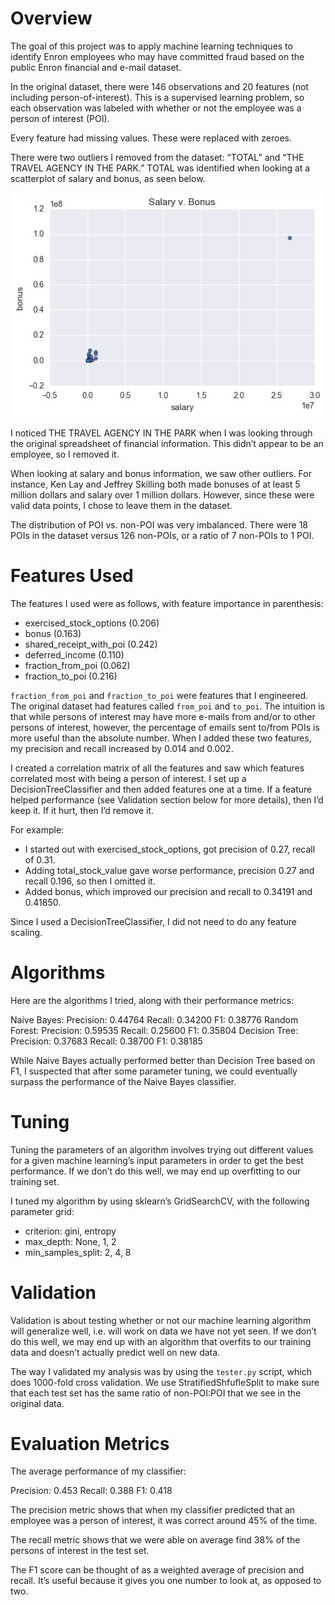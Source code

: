 # Overview
The goal of this project was to apply machine learning techniques to identify Enron employees who may have committed fraud based on the public Enron financial and e-mail dataset.

In the original dataset, there were 146 observations and 20 features (not including person-of-interest). This is a supervised learning problem, so each observation was labeled with whether or not the employee was a person of interest (POI). 

Every feature had missing values. These were replaced with zeroes. 

There were two outliers I removed from the dataset: “TOTAL” and “THE TRAVEL AGENCY IN THE PARK.” TOTAL was identified when looking at a scatterplot of salary and bonus, as seen below.

![Salary vs. Bonus](outlier_salary_bonus.png)

I noticed THE TRAVEL AGENCY IN THE PARK when I was looking through the original spreadsheet of financial information. This didn’t appear to be an employee, so I removed it.

When looking at salary and bonus information, we saw other outliers. For instance, Ken Lay and Jeffrey Skilling both made bonuses of at least 5 million dollars and salary over 1 million dollars. However, since these were valid data points, I chose to leave them in the dataset.

The distribution of POI vs. non-POI was very imbalanced. There were 18 POIs in the dataset versus 126 non-POIs, or a ratio of 7 non-POIs to 1 POI.

# Features Used
The features I used were as follows, with feature importance in parenthesis:

* exercised_stock_options (0.206)
* bonus (0.163)
* shared_receipt_with_poi (0.242)
* deferred_income (0.110)
* fraction_from_poi (0.062)
* fraction_to_poi (0.216)

`fraction_from_poi` and `fraction_to_poi` were features that I engineered. The original dataset had features called `from_poi` and `to_poi`. The intuition is that while persons of interest may have more e-mails from and/or to other persons of interest, however, the percentage of emails sent to/from POIs is more useful than the absolute number. When I added these two features, my precision and recall increased by 0.014 and 0.002.

I created a correlation matrix of all the features and saw which features correlated most with being a person of interest. I set up a DecisionTreeClassifier and then added features one at a time. If a feature helped performance (see Validation section below for more details), then I’d keep it. If it hurt, then I’d remove it. 

For example:
- I started out with exercised_stock_options, got precision of 0.27, recall of 0.31.
- Adding total_stock_value gave worse performance, precision 0.27 and recall 0.196, so then I omitted it.
- Added bonus, which improved our precision and recall to 0.34191 and 0.41850.

Since I used a DecisionTreeClassifier, I did not need to do any feature scaling. 

# Algorithms
Here are the algorithms I tried, along with their performance metrics:

Naive Bayes: Precision: 0.44764	Recall: 0.34200	F1: 0.38776
Random Forest: Precision: 0.59535	Recall: 0.25600	F1: 0.35804
Decision Tree: Precision: 0.37683	Recall: 0.38700	F1: 0.38185

While Naive Bayes actually performed better than Decision Tree based on F1, I suspected that after some parameter tuning, we could eventually surpass the performance of the Naive Bayes classifier.

# Tuning
Tuning the parameters of an algorithm involves trying out different values for a given machine learning’s input parameters in order to get the best performance. If we don’t do this well, we may end up overfitting to our training set.

I tuned my algorithm by using sklearn’s GridSearchCV, with the following parameter grid:

* criterion: gini, entropy
* max_depth: None, 1, 2
* min_samples_split: 2, 4, 8

# Validation
Validation is about testing whether or not our machine learning algorithm will generalize well, i.e. will work on data we have not yet seen. If we don’t do this well, we may end up with an algorithm that overfits to our training data and doesn’t actually predict well on new data.

The way I validated my analysis was by using the `tester.py` script, which does 1000-fold cross validation. We use StratifiedShfufleSplit to make sure that each test set has the same ratio of non-POI:POI that we see in the original data.

# Evaluation Metrics
The average performance of my classifier:

Precision: 0.453
Recall: 0.388
F1: 0.418

The precision metric shows that when my classifier predicted that an employee was a person of interest, it was correct around 45% of the time.

The recall metric shows that we were able on average find 38% of the persons of interest in the test set.

The F1 score can be thought of as a weighted average of precision and recall. It’s useful because it gives you one number to look at, as opposed to two.


